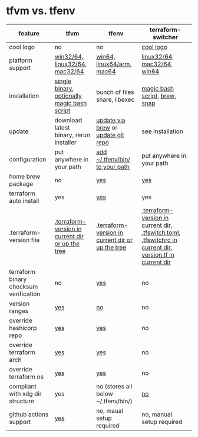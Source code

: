 # tfvm vs. tfenv

| feature          | tfvm | tfenv | terraform-switcher | 
|------------------|------|-------|--------------------|
| cool logo        | no | no | [cool logo](https://github.com/warrensbox/terraform-switcher#terraform-switcher) |
| platform support | [win32/64, linux32/64, mac32/64](https://github.com/cbuschka/tfvm/releases/latest) | [win64, linux64/arm, mac64](https://github.com/tfutils/tfenv#support) | [linux32/64, mac32/64, win64](https://github.com/warrensbox/terraform-switcher#installation) |
| installation     | [single binary](https://github.com/cbuschka/tfvm/releases/latest), [optionally magic bash script](https://github.com/cbuschka/tfvm/tree/conni_tfvm-vs-tfenv#installation) | bunch of files share, libexec | [magic bash script](https://github.com/warrensbox/terraform-switcher#general-linux), [brew](https://github.com/warrensbox/terraform-switcher#homebrew), [snap](https://github.com/warrensbox/terraform-switcher#snapcraft-for-centos-ubuntu-linux-mint-rhel-debian-fedora) |
| update           | download latest binary, rerun installer | [update via brew](https://github.com/tfutils/tfenv#automatic) or [update git repo](https://github.com/tfutils/tfenv#upgrading) | see installation |
| configuration    | put anywhere in your path | [add ~/.tfenv/bin/ to your path](https://github.com/tfutils/tfenv#manual) | put anywhere in your path |
| home brew package | no | [yes](https://github.com/tfutils/tfenv#automatic) | [yes](https://github.com/warrensbox/terraform-switcher#homebrew) |
| terraform auto install  | yes | [yes](https://github.com/tfutils/tfenv#tfenv_auto_install) | yes |
| .terraform-version file | [.terraform-version in current dir or up the tree](https://github.com/cbuschka/tfvm#configure-terraform-version) | [.terraform-version in current dir or up the tree](https://github.com/tfutils/tfenv#terraform-version) | [.terraform-version in current dir](https://github.com/warrensbox/terraform-switcher#instead-of-a-tfswitchrc-file-a-terraform-version-file-may-be-used-for-compatibility-with-tfenv-and-other-tools-which-use-it), [.tfswitch.toml](https://github.com/warrensbox/terraform-switcher#use-tfswitchtoml-file--for-non-admin---users-with-limited-privilege-on-their-computers), [.tfswitchrc in current dir](https://github.com/warrensbox/terraform-switcher#use-tfswitchrc-file), [version.tf in current dir](https://github.com/warrensbox/terraform-switcher#use-versiontf-file) |
| terraform binary checksum verification | no | [yes](https://github.com/tfutils/tfenv#tfenv-install-version) | no |
| version ranges   | [yes](https://github.com/cbuschka/tfvm#configure-terraform-version) | [no](https://github.com/tfutils/tfenv#min-required) | no |
| override hashicorp repo | [yes](https://github.com/cbuschka/tfvm/blob/main/doc/env-vars.md#environment-variables) | [yes](https://github.com/tfutils/tfenv#tfenv_remote) | no |
| override terraform arch | [yes](https://github.com/cbuschka/tfvm/blob/main/doc/env-vars.md#environment-variables) | [yes](https://github.com/tfutils/tfenv#tfenv_arch) | no |
| override terraform os | [yes](https://github.com/cbuschka/tfvm/blob/main/doc/env-vars.md#environment-variables) | [yes](https://github.com/tfutils/tfenv#tfenv_arch) | no |
| compliant with xdg dir structure | yes | no (stores all below ~/.tfenv/bin/) | [no](https://github.com/warrensbox/terraform-switcher/issues/80) |
| github actions support | [yes](https://github.com/cbuschka/setup-tfvm) | no, maual setup required | no, manual setup required |

